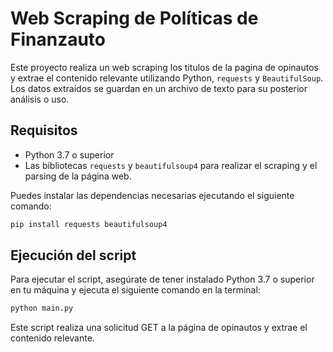 # Web Scraping de Políticas de Finanzauto

Este proyecto realiza un web scraping los titulos de la pagina de opinautos y extrae el contenido relevante utilizando Python, `requests` y `BeautifulSoup`. Los datos extraídos se guardan en un archivo de texto para su posterior análisis o uso.

## Requisitos

- Python 3.7 o superior
- Las bibliotecas `requests` y `beautifulsoup4` para realizar el scraping y el parsing de la página web.

Puedes instalar las dependencias necesarias ejecutando el siguiente comando:

```bash
pip install requests beautifulsoup4
```

## Ejecución del script

Para ejecutar el script, asegúrate de tener instalado Python 3.7 o superior en tu máquina y ejecuta el siguiente comando en la terminal:

```bash
python main.py
```

Este script realiza una solicitud GET a la página de opinautos y extrae el contenido relevante.